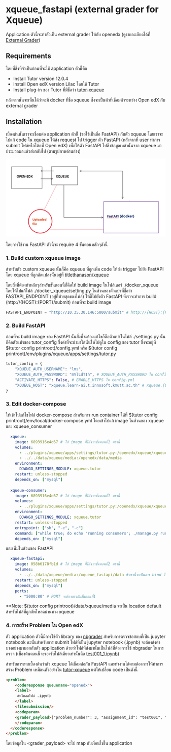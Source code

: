 # xqueue_fastapi (external grader for Xqueue)

Application ตัวนี้จะทำตัวเป็น external grader ให้กับ openedx (ดูรายละเอียดได้ที่ [External Grader](https://edx.readthedocs.io/projects/edx-partner-course-staff/en/latest/exercises_tools/external_graders.html))
## Requirements
โดยที่สิ่งที่จำเป็นก่อนที่จะใช้ application ตัวนี้คือ
* Install Tutor version 12.0.4
* install Open edX version Lilac โดยใช้ Tutor
* Install plug-in ของ Tutor ที่มีชื่อว่า [tutor-xqueue](https://github.com/overhangio/tutor-xqueue)

หลังจากนั้นจะเห็นได้ว่าจะมี docker ที่ชื่อ xqueue ซึ่งจะเป็นตัวที่เชื่อมตัวระหว่าง Open edX กับ external grader 

## Installation
เบื่องต้นนั้นเราจะเชื่อมต่อ application ตัวนี้่ (ขอใช้เป็นชื่อ FastAPI) กับตัว xqueue โดยเราจะไปแก้ code ใน xqueue ให้ส่ง request ไป trigger ตัว FastAPI (หลังจากที่ user ทำการ submit ไฟล์หรือโค้ดที่ Open edX) เพื่อให้ตัว FastAPI ไปดึงข้อมูลเหล่านั้นจาก xqueue มาประมวลผลแล้วส่งกลับไป (ตามรูปภาพด้านล่าง)

![structure.png](structure.png)

โดยการใช้งาน FastAPI ตัวนี้จะ require 4 ขั้นตอนหลักๆดังนี้

### 1. Build custom xqueue image

สำหรับตัว custom xqueue นั้นก็คือ xqueue ที่ถูกเพิ่ม code ให้ส่ง trigger ไปยัง FastAPI โดย xqueue ที่ถูกดัดแปลงนั้นอยู่ที่ [titlethanason/xqueue](https://github.com/titlethanason/xqueue)


โดยสิ่งที่ต้องทำหลักๆสำหรับขั้นตอนนี้ก็คือให้ build image ในโฟล์เดอร์ ./docker_xqueue โดยให้ไปแก้ไฟล์ ./docker_xqueue/setting.py ในส่วนของตัวแปรที่ชื่อว่า FASTAPI_ENDPOINT (อยู่ที่ท้ายสุดของไฟล์) ให้ชี้ไปยังตัว FastAPI ที่เราจะทำการ build (http://{HOST}:{PORT}/submit) ก่อนที่จะ build image

```python
FASTAPI_ENDPOINT = "http://10.35.30.146:5000/submit" # http://{HOST}:{PORT}/submit
```
### 2. Build FastAPI
ก่อนที่จะ build image ของ FastAPI นั้นสิ่งที่จะต้องแก้ไขก็คือตัวแปรในไฟล์ ./settings.py นั่นก็คือตัวแปรของ tutor_config ซึ่งค่าที่จะนำมาใส่นั้นให้ไปดูใน config ของ tutor ซึ่งจะอยู่ที่ $(tutor config printroot)/config.yml หรือ $(tutor config printroot)/env/plugins/xqueue/apps/settings/tutor.py

```python
tutor_config = {
    "XQUEUE_AUTH_USERNAME": "lms",
    "XQUEUE_AUTH_PASSWORD": "mVlLdT1h", # XQUEUE_AUTH_PASSWORD ใน config.yml
    "ACTIVATE_HTTPS": False, # ENABLE_HTTPS ใน config.yml
    "XQUEUE_HOST": "xqueue.learn-ai.t.innosoft.kmutt.ac.th" # xqueue.{LMS_HOST}
}
```

### 3. Edit docker-compose
ให้เข้าไปแก้ไขไฟล์ docker-compose สำหรับการ run container ได้ที่ $(tutor config printroot)/env/local/docker-compose.yml
โดยเข้าไปแก้ image ในส่วนของ xqueue และ xqueue_consumer
```yml
  xqueue:
    image: 6893916e4d67 # ใส่ image ที่ได้จากขั้นตอนที่1 ตรงนี้
    volumes:
      - ../plugins/xqueue/apps/settings/tutor.py:/openedx/xqueue/xqueue/tutor.py:ro
      - ../../data/xqueue/media:/openedx/data/media
    environment:
      DJANGO_SETTINGS_MODULE: xqueue.tutor
    restart: unless-stopped
    depends_on: ["mysql"]

  xqueue-consumer:
    image: 6893916e4d67 # ใส่ image ที่ได้จากขั้นตอนที่1 ตรงนี้
    volumes:
      - ../plugins/xqueue/apps/settings/tutor.py:/openedx/xqueue/xqueue/tutor.py:ro
    environment:
      DJANGO_SETTINGS_MODULE: xqueue.tutor
    restart: unless-stopped
    entrypoint: ["sh", "-e", "-c"]
    command: ["while true; do echo 'running consumers'; ./manage.py run_consumer; sleep 10; done"]
    depends_on: ["mysql"]
```
และเพิ่มในส่วนของ FastAPI 
```yml
  xqueue-fastapi:
    image: 058b6178fb1d # ใส่ image ที่ได้จากขั้นตอนที่2 ตรงนี้
    volumes:
      - ../../data/xqueue/media:/xqueue_fastapi/data #ตรงนี้จะเป็นการ bind โฟล์เดอร์เก็บไฟล์ซึ่งจะไปตรงกับ settings.py ในขั้นตอนที่2
    restart: unless-stopped
    depends_on: ["mysql"]
    ports:
      - "5000:80" # PORT จะต้องตรงกับขั้นตอนที่1
```
**Note: $(tutor config printroot)/data/xqueue/media จะเป็น location default สำหรับไฟล์ที่ถูกอัพโหลดผ่านทาง xqueue
### 4. การสร้าง Problem ใน Open edX
ตัว application ตัวนี้มีการใช้ตัว library ของ [nbgrader](https://nbgrader.readthedocs.io/) สำหรับการตรวจข้อสอบที่เป็น jupyter notebook ฉะนั้นสำหรับการ submit ไฟล์ที่เป็น jupyter notebook (.ipynb) จะต้องส่งค่าบางอย่างมาบอกกับตัว application ด้วยว่าไฟล์ที่ส่งมานั้นเป็นไฟล์ที่ต้องการใช้ nbgrader ในการตรวจ (เบื้องต้นตอนนี้จะรองรับไฟล์เดียวเท่านั้นคือ [test001_1.ipynb](https://github.com/titlethanason/xqueue_fastapi/blob/master/nbgrader_workspace/release/test001/test001_1.ipynb))


สำหรับการเทสเบื้องต้นว่าตัว xqueue ได้เชื่อมต่อกับ FastAPI และทำงานได้ตามต้องการให้ทำการสร้าง Problem เหมือนตัวอย่างใน [tutor-xqueue](https://github.com/overhangio/tutor-xqueue) แต่ให้เปลี่ยน code เป็นดังนี้
```html
<problem>
    <coderesponse queuename="openedx">
    <label>
     อัพโหลดไฟล์ .ipynb 
    </label>
    <filesubmission/>
    <codeparam>
    <grader_payload>{"problem_number": 3, "assignment_id": "test001", "problem_id": "test001_1"}</grader_payload>
    </codeparam>
  </coderesponse>
</problem>
```
โดยข้อมูลใน <grader_payload> จะไป map กับเงื่อนไขใน application


